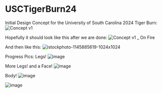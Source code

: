 # USCTigerBurn24
Initial Design Concept for the University of South Carolina 2024 Tiger Burn:
![Concept v1](https://github.com/Matthew-Burnett-450/USCTigerBurn24/assets/123017451/c786c497-46b9-47ec-8118-45afbdc6d0fb)

Hopefully it should look like this after we are done:
![Concept v1 _ On Fire](https://github.com/Matthew-Burnett-450/USCTigerBurn24/assets/123017451/aeeb0107-84ed-468a-9d2a-179f24539cf2)

And then like this:
![istockphoto-1145885619-1024x1024](https://github.com/Matthew-Burnett-450/USCTigerBurn24/assets/123017451/eff06f58-7915-4a4c-9a1e-a9c56c05fc25)


Progress Pics:
Legs!
![image](https://github.com/Matthew-Burnett-450/USCTigerBurn24/assets/123017451/a2d15a3c-b267-4220-bbf3-79f91123c50c)

More Legs! and a Face!
![image](https://github.com/user-attachments/assets/06e6d988-00d8-4461-8ff1-37b1a134d0f0)

Body!
![image](https://github.com/user-attachments/assets/2d22a4f2-0215-486c-8220-58b78a0c634c)

![image](https://github.com/user-attachments/assets/daa55358-8cde-43a0-a20e-fa430f449e4d)

